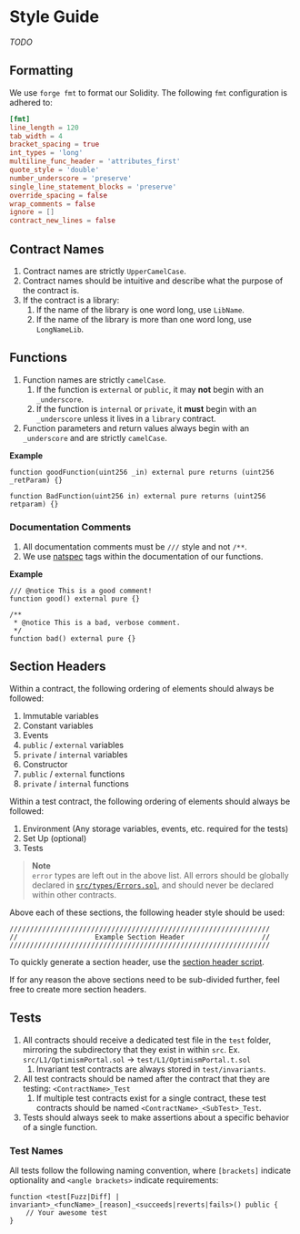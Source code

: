 # Style Guide

*TODO*

## Formatting

We use `forge fmt` to format our Solidity. The following `fmt` configuration is adhered to:
```toml
[fmt]
line_length = 120
tab_width = 4
bracket_spacing = true
int_types = 'long'
multiline_func_header = 'attributes_first'
quote_style = 'double'
number_underscore = 'preserve'
single_line_statement_blocks = 'preserve'
override_spacing = false
wrap_comments = false
ignore = []
contract_new_lines = false
```

## Contract Names

1. Contract names are strictly `UpperCamelCase`.
1. Contract names should be intuitive and describe what the purpose of the contract is.
1. If the contract is a library:  
    1. If the name of the library is one word long, use `LibName`.
    1. If the name of the library is more than one word long, use `LongNameLib`.

## Functions

1. Function names are strictly `camelCase`.  
    1. If the function is `external` or `public`, it may **not** begin with an `_underscore`.
    1. If the function is `internal` or `private`, it **must** begin with an `_underscore` unless it lives in a `library` contract.
1. Function parameters and return values always begin with an `_underscore` and are strictly `camelCase`.

**Example**

```solidity
function goodFunction(uint256 _in) external pure returns (uint256 _retParam) {}

function BadFunction(uint256 in) external pure returns (uint256 retparam) {}
```

### Documentation Comments

1. All documentation comments must be `///` style and not `/**`.
1. We use [natspec](https://docs.soliditylang.org/en/v0.8.19/natspec-format.html) tags within the documentation of our functions.

**Example**

```solidity
/// @notice This is a good comment!
function good() external pure {}

/**
 * @notice This is a bad, verbose comment.
 */
function bad() external pure {}
```

## Section Headers

Within a contract, the following ordering of elements should always be followed:
1. Immutable variables
1. Constant variables
1. Events
1. `public` / `external` variables
1. `private` / `internal` variables
1. Constructor
1. `public` / `external` functions
1. `private` / `internal` functions

Within a test contract, the following ordering of elements should always be followed:
1. Environment (Any storage variables, events, etc. required for the tests)
1. Set Up (optional)
1. Tests

> **Note**  
> `error` types are left out in the above list. All errors should be globally declared in [`src/types/Errors.sol`](./src/types/Errors.sol),
> and should never be declared within other contracts.

Above each of these sections, the following header style should be used:
```solidity
////////////////////////////////////////////////////////////////
//                   Example Section Header                   //
////////////////////////////////////////////////////////////////
```

To quickly generate a section header, use the [section header script](./scripts/section_header.py).

If for any reason the above sections need to be sub-divided further, feel free to create more section headers.

## Tests

1. All contracts should receive a dedicated test file in the `test` folder, mirroring the subdirectory that they exist in within `src`. Ex. `src/L1/OptimismPortal.sol` -> `test/L1/OptimismPortal.t.sol`
    1. Invariant test contracts are always stored in `test/invariants`.
1. All test contracts should be named after the contract that they are testing: `<ContractName>_Test`
    1. If multiple test contracts exist for a single contract, these test contracts should be named `<ContractName>_<SubTest>_Test`.
1. Tests should always seek to make assertions about a specific behavior of a single function.

### Test Names

All tests follow the following naming convention, where `[brackets]` indicate optionality and `<angle brackets>` indicate requirements:
```solidity
function <test[Fuzz|Diff] | invariant>_<funcName>_[reason]_<succeeds|reverts|fails>() public {
    // Your awesome test
}
```
